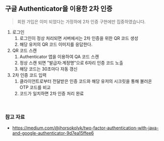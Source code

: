 
## 구글 Authenticator을 이용한 2차 인증
> 회원 가입은 이미 되었다는 가정하에 2차 인증 구현에만 집중하였습니다.

1. 로그인
    1. 로그인이 정상 처리되면 서버에서는 2차 인증을 위한 QR 코드 생성
    2. 해당 유저의 QR 코드 이미지를 응답한다.
2. QR 코드 스캔
    1. Authenticator 앱을 이용하여 QA 코드 스캔
    2. 정상 스캔 되면 "발급자:계정명"으로 6자리 인증 코드 노출
    3. 해당 코드는 30초마다 자동 갱신
3. 2차 인증 코드 입력
    1. 클라이언트로부터 전달받은 인증 코드와 해당 유저의 시크릿을 통해 불러온 OTP 코드를 비교
    2. 코드가 일치하면 2차 인증 처리 완료

<br />

### 참고 자료
- https://medium.com/@ihorsokolyk/two-factor-authentication-with-java-and-google-authenticator-9d7ea15ffee6
